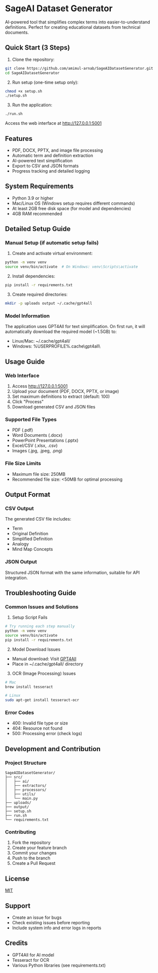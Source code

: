 # SageAI Dataset Generator

AI-powered tool that simplifies complex terms into easier-to-understand definitions. Perfect for creating educational datasets from technical documents.

## Quick Start (3 Steps)

1. Clone the repository:
```bash
git clone https://github.com/amimul-arnab/SageAIDatasetGenerator.git
cd SageAIDatasetGenerator
```

2. Run setup (one-time setup only):
```bash
chmod +x setup.sh
./setup.sh
```

3. Run the application:
```bash
./run.sh
```

Access the web interface at http://127.0.0.1:5001

## Features
- PDF, DOCX, PPTX, and image file processing
- Automatic term and definition extraction
- AI-powered text simplification
- Export to CSV and JSON formats
- Progress tracking and detailed logging

## System Requirements
- Python 3.9 or higher
- Mac/Linux OS (Windows setup requires different commands)
- At least 2GB free disk space (for model and dependencies)
- 4GB RAM recommended

## Detailed Setup Guide

### Manual Setup (if automatic setup fails)
1. Create and activate virtual environment:
```bash
python -m venv venv
source venv/bin/activate  # On Windows: venv\Scripts\activate
```

2. Install dependencies:
```bash
pip install -r requirements.txt
```

3. Create required directories:
```bash
mkdir -p uploads output ~/.cache/gpt4all
```

### Model Information
The application uses GPT4All for text simplification. On first run, it will automatically download the required model (~1.5GB) to:
- Linux/Mac: ~/.cache/gpt4all/
- Windows: %USERPROFILE%\.cache\gpt4all\

## Usage Guide

### Web Interface
1. Access http://127.0.0.1:5001
2. Upload your document (PDF, DOCX, PPTX, or image)
3. Set maximum definitions to extract (default: 100)
4. Click "Process"
5. Download generated CSV and JSON files

### Supported File Types
- PDF (.pdf)
- Word Documents (.docx)
- PowerPoint Presentations (.pptx)
- Excel/CSV (.xlsx, .csv)
- Images (.jpg, .jpeg, .png)

### File Size Limits
- Maximum file size: 250MB
- Recommended file size: <50MB for optimal processing

## Output Format

### CSV Output
The generated CSV file includes:
- Term
- Original Definition
- Simplified Definition
- Analogy
- Mind Map Concepts

### JSON Output
Structured JSON format with the same information, suitable for API integration.

## Troubleshooting Guide

### Common Issues and Solutions

1. Setup Script Fails
```bash
# Try running each step manually
python -m venv venv
source venv/bin/activate
pip install -r requirements.txt
```

2. Model Download Issues
- Manual download: Visit [GPT4All](https://gpt4all.io/models/ggml-gpt4all-j-v1.3-groovy.bin)
- Place in ~/.cache/gpt4all/ directory

3. OCR (Image Processing) Issues
```bash
# Mac
brew install tesseract

# Linux
sudo apt-get install tesseract-ocr
```

### Error Codes
- 400: Invalid file type or size
- 404: Resource not found
- 500: Processing error (check logs)

## Development and Contribution

### Project Structure
```
SageAIDatasetGenerator/
├── src/
│   ├── ai/
│   ├── extractors/
│   ├── processors/
│   ├── utils/
│   └── main.py
├── uploads/
├── output/
├── setup.sh
├── run.sh
└── requirements.txt
```

### Contributing
1. Fork the repository
2. Create your feature branch
3. Commit your changes
4. Push to the branch
5. Create a Pull Request

## License
[MIT](https://choosealicense.com/licenses/mit/)

## Support
- Create an issue for bugs
- Check existing issues before reporting
- Include system info and error logs in reports

## Credits
- GPT4All for AI model
- Tesseract for OCR
- Various Python libraries (see requirements.txt)
